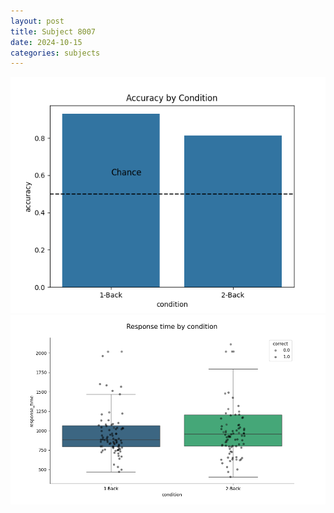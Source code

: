 ```yaml
---
layout: post
title: Subject 8007
date: 2024-10-15
categories: subjects
---
```


![](data/8007/run-14/8007_ATS_acc.png)
![](data/8007/run-14/8007_ATS_rt.png)
